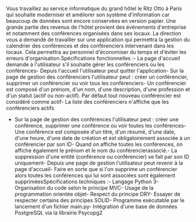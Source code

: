 Vous travaillez au service informatique du grand hôtel le Ritz Otto à Paris qui souhaite moderniser et améliorer 
son système d'information car beaucoup de données sont encore conservées en version papier. 
Une grande partie des revenus de l'hôtel provient des événements d'entreprise et notamment des conférences organisées 
dans ses locaux.
La direction vous a demandé de travailler sur une application qui permettra la gestion du calendrier des conférences 
et des conférenciers intervenant dans les locaux. Cela permettra au personnel d'économiser du temps et d'éviter les 
erreurs d'organisation.Spécifications fonctionnelles :- La page d'accueil demande à l'utilisateur s'il souhaite gérer les 
conférenciers ou les conférences- Depuis l'accueil l'utilisateur peut quitter l'application- 
Sur la page de gestion des conférenciers l'utilisateur peut : créer un conférencier, supprimer un conférencier ou voir tous les conférenciers- Un conférencier est composé d'un prénom, d'un nom, d'une description, d'une profession et d'un statut 
(actif ou non-actif). 
Par défaut tout nouveau conférencier est considéré comme actif- 
La liste des conférenciers n'affiche que les conférenciers actifs
- Sur la page de gestion des conférences l'utilisateur peut : 
créer une conférence, supprimer une conférence ou voir toutes les conférences- 
Une conférence est composée d'un titre, d'un résumé, d'une date, d'une heure, d'une date de création 
et est obligatoirement associée à un conférencier par son ID- Quand on affiche toutes les conférences, 
on affiche également le prénom et le nom du conférencierassocié.- 
La suppression d'une entité (conférence ou conférencier) se fait par son ID uniquement- 
Depuis une page de gestion l'utilisateur peut revenir à la page d'accueil- 
Faire en sorte que si l'on supprime un conférencier alors toutes les conférences qui lui sont associées sont 
également suppriméesSpécifications techniques :- Langage Python 3- Organisation du code selon le principe MVC- 
Usage de la programmation orientée objet- Respect du principe DRY- Essayer de respecter certains des principes SOLID- 
Programme exécutable par le lancement d'un fichier main.py- 
Intégration d'une base de données PostgreSQL via la librairie Psycopg2
